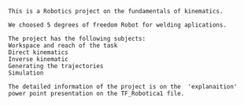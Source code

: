      
    This is a Robotics project on the fundamentals of kinematics. 

    We choosed 5 degrees of freedom Robot for welding aplications.

    The project has the following subjects:
    Workspace and reach of the task
    Direct kinematics
    Inverse kinematic
    Generating the trajectories
    Simulation
    
    The detailed information of the project is on the  'explanaition'  power point presentation on the TF_Robotica1 file.
